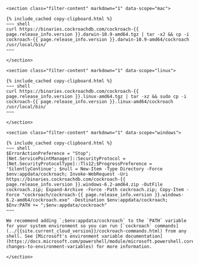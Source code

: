     <section class="filter-content" markdown="1" data-scope="mac">

    {% include_cached copy-clipboard.html %}
    ~~~ shell
    curl https://binaries.cockroachdb.com/cockroach-{{ page.release_info.version }}.darwin-10.9-amd64.tgz | tar -xJ && cp -i cockroach-{{ page.release_info.version }}.darwin-10.9-amd64/cockroach /usr/local/bin/
    ~~~

    </section>

    <section class="filter-content" markdown="1" data-scope="linux">

    {% include_cached copy-clipboard.html %}
    ~~~ shell
    curl https://binaries.cockroachdb.com/cockroach-{{ page.release_info.version }}.linux-amd64.tgz | tar -xz && sudo cp -i cockroach-{{ page.release_info.version }}.linux-amd64/cockroach /usr/local/bin/
    ~~~

    </section>

    <section class="filter-content" markdown="1" data-scope="windows">

    {% include_cached copy-clipboard.html %}
    ~~~ shell
    $ErrorActionPreference = "Stop"; [Net.ServicePointManager]::SecurityProtocol = [Net.SecurityProtocolType]::Tls12;$ProgressPreference = 'SilentlyContinue'; $null = New-Item -Type Directory -Force $env:appdata/cockroach; Invoke-WebRequest -Uri https://binaries.cockroachdb.com/cockroach-{{ page.release_info.version }}.windows-6.2-amd64.zip -OutFile cockroach.zip; Expand-Archive -Force -Path cockroach.zip; Copy-Item -Force "cockroach/cockroach-{{ page.release_info.version }}.windows-6.2-amd64/cockroach.exe" -Destination $env:appdata/cockroach; $Env:PATH += ";$env:appdata/cockroach"
    ~~~

    We recommend adding `;$env:appdata/cockroach` to the `PATH` variable for your system environment so you can run [`cockroach` commands](../{{site.current_cloud_version}}/cockroach-commands.html) from any shell. See [Microsoft's environment variable documentation](https://docs.microsoft.com/powershell/module/microsoft.powershell.core/about/about_environment_variables#saving-changes-to-environment-variables) for more information.

    </section>
